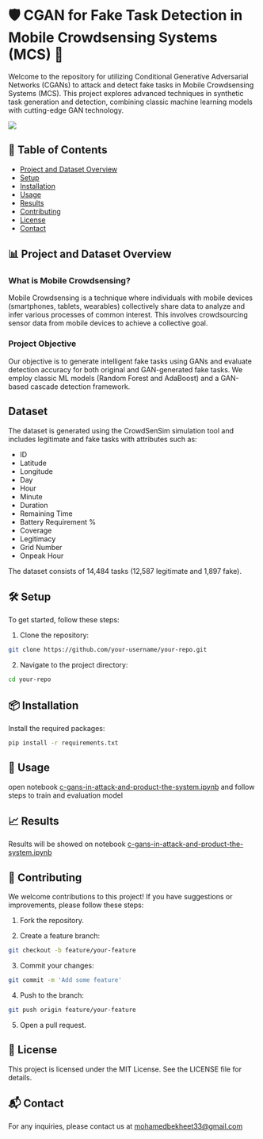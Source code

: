 # 🛡️ CGAN for Fake Task Detection in Mobile Crowdsensing Systems (MCS) 📱

Welcome to the repository for utilizing Conditional Generative Adversarial Networks (CGANs) to attack and detect fake tasks in Mobile Crowdsensing Systems (MCS). This project explores advanced techniques in synthetic task generation and detection, combining classic machine learning models with cutting-edge GAN technology.

![](./images/0_F-9UzpCOQlQtWi__.gif)
## 📜 Table of Contents
- [Project and Dataset Overview](#-project-and-dataset-overview)
- [Setup](#️-setup)
- [Installation](#-installation)
- [Usage](#-usage)
- [Results](#-results)
- [Contributing](#-contributing)
- [License](#-license)
- [Contact](#-contact)
## 📊 Project and Dataset Overview
### <b>What is Mobile Crowdsensing?</b>

Mobile Crowdsensing is a technique where individuals with mobile devices (smartphones, tablets, wearables) collectively share data to analyze and infer various processes of common interest. This involves crowdsourcing sensor data from mobile devices to achieve a collective goal.

### Project Objective
Our objective is to generate intelligent fake tasks using GANs and evaluate detection accuracy for both original and GAN-generated fake tasks. We employ classic ML models (Random Forest and AdaBoost) and a GAN-based cascade detection framework.

## Dataset
The dataset is generated using the CrowdSenSim simulation tool and includes legitimate and fake tasks with attributes such as:

- ID
- Latitude
- Longitude
- Day
- Hour
- Minute
- Duration
- Remaining Time
- Battery Requirement %
- Coverage
- Legitimacy
- Grid Number
- Onpeak Hour

The dataset consists of 14,484 tasks (12,587 legitimate and 1,897 fake).

## 🛠️ Setup
To get started, follow these steps:

1. Clone the repository:

```bash
git clone https://github.com/your-username/your-repo.git
```

2. Navigate to the project directory:

```bash
cd your-repo
```

## 📦 Installation
Install the required packages:


```bash
pip install -r requirements.txt
```

## 🚀 Usage
open notebook [c-gans-in-attack-and-product-the-system.ipynb](notebooks/c-gans-in-attack-and-product-the-system.ipynb) and follow steps to train and evaluation model 
## 📈 Results
Results will be showed on notebook [c-gans-in-attack-and-product-the-system.ipynb](notebooks/c-gans-in-attack-and-product-the-system.ipynb)

## 🤝 Contributing
We welcome contributions to this project! If you have suggestions or improvements, please follow these steps:

1. Fork the repository.

2. Create a feature branch:

```bash
git checkout -b feature/your-feature
```

3. Commit your changes:
```bash
git commit -m 'Add some feature'
```

4. Push to the branch:

```bash
git push origin feature/your-feature
```

5. Open a pull request.

## 📜 License
This project is licensed under the MIT License. See the LICENSE file for details.


## 📬 Contact
For any inquiries, please contact us at mohamedbekheet33@gmail.com